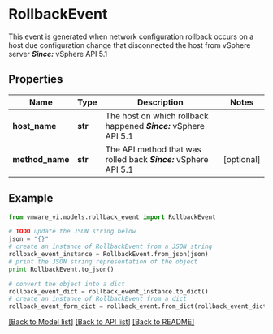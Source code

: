 # RollbackEvent

This event is generated when network configuration rollback occurs on a host due configuration change that disconnected the host from vSphere server  ***Since:*** vSphere API 5.1 

## Properties
Name | Type | Description | Notes
------------ | ------------- | ------------- | -------------
**host_name** | **str** | The host on which rollback happened  ***Since:*** vSphere API 5.1  | 
**method_name** | **str** | The API method that was rolled back  ***Since:*** vSphere API 5.1  | [optional] 

## Example

```python
from vmware_vi.models.rollback_event import RollbackEvent

# TODO update the JSON string below
json = "{}"
# create an instance of RollbackEvent from a JSON string
rollback_event_instance = RollbackEvent.from_json(json)
# print the JSON string representation of the object
print RollbackEvent.to_json()

# convert the object into a dict
rollback_event_dict = rollback_event_instance.to_dict()
# create an instance of RollbackEvent from a dict
rollback_event_form_dict = rollback_event.from_dict(rollback_event_dict)
```
[[Back to Model list]](../README.md#documentation-for-models) [[Back to API list]](../README.md#documentation-for-api-endpoints) [[Back to README]](../README.md)


